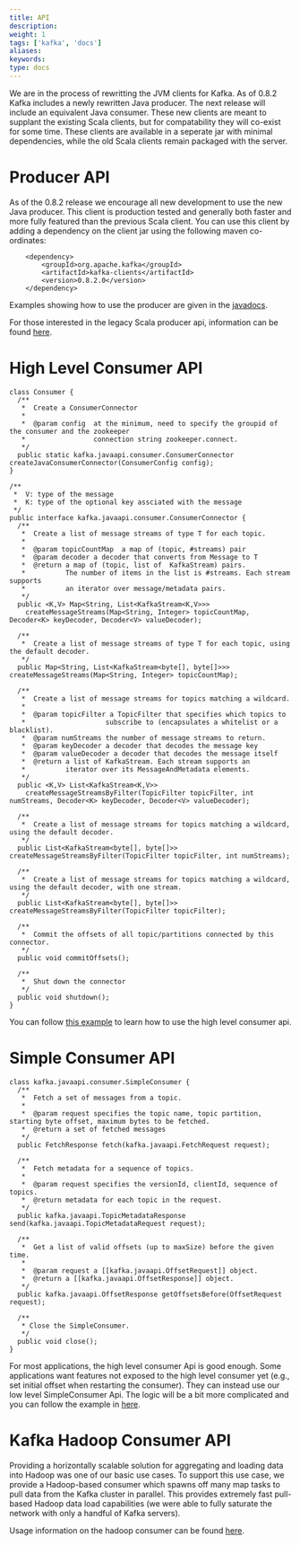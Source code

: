 ```yaml
---
title: API
description: 
weight: 1
tags: ['kafka', 'docs']
aliases: 
keywords: 
type: docs
---
```


We are in the process of rewritting the JVM clients for Kafka. As of 0.8.2 Kafka includes a newly rewritten Java producer. The next release will include an equivalent Java consumer. These new clients are meant to supplant the existing Scala clients, but for compatability they will co-exist for some time. These clients are available in a seperate jar with minimal dependencies, while the old Scala clients remain packaged with the server. 

# Producer API

As of the 0.8.2 release we encourage all new development to use the new Java producer. This client is production tested and generally both faster and more fully featured than the previous Scala client. You can use this client by adding a dependency on the client jar using the following maven co-ordinates: 
    
    
    	<dependency>
    	    <groupId>org.apache.kafka</groupId>
    	    <artifactId>kafka-clients</artifactId>
    	    <version>0.8.2.0</version>
    	</dependency>
    

Examples showing how to use the producer are given in the [javadocs](/statichttp://kafka.apache.org/082/javadoc/index.html?org/apache/kafka/clients/producer/KafkaProducer.html "Kafka 0.8.2 Javadoc"). 

For those interested in the legacy Scala producer api, information can be found [ here](http://kafka.apache.org/081/documentation.html#producerapi). 

# High Level Consumer API
    
    
    class Consumer {
      /**
       *  Create a ConsumerConnector
       *
       *  @param config  at the minimum, need to specify the groupid of the consumer and the zookeeper
       *                 connection string zookeeper.connect.
       */
      public static kafka.javaapi.consumer.ConsumerConnector createJavaConsumerConnector(ConsumerConfig config);
    }
    
    /**
     *  V: type of the message
     *  K: type of the optional key assciated with the message
     */
    public interface kafka.javaapi.consumer.ConsumerConnector {
      /**
       *  Create a list of message streams of type T for each topic.
       *
       *  @param topicCountMap  a map of (topic, #streams) pair
       *  @param decoder a decoder that converts from Message to T
       *  @return a map of (topic, list of  KafkaStream) pairs.
       *          The number of items in the list is #streams. Each stream supports
       *          an iterator over message/metadata pairs.
       */
      public <K,V> Map<String, List<KafkaStream<K,V>>>
        createMessageStreams(Map<String, Integer> topicCountMap, Decoder<K> keyDecoder, Decoder<V> valueDecoder);
    
      /**
       *  Create a list of message streams of type T for each topic, using the default decoder.
       */
      public Map<String, List<KafkaStream<byte[], byte[]>>> createMessageStreams(Map<String, Integer> topicCountMap);
    
      /**
       *  Create a list of message streams for topics matching a wildcard.
       *
       *  @param topicFilter a TopicFilter that specifies which topics to
       *                    subscribe to (encapsulates a whitelist or a blacklist).
       *  @param numStreams the number of message streams to return.
       *  @param keyDecoder a decoder that decodes the message key
       *  @param valueDecoder a decoder that decodes the message itself
       *  @return a list of KafkaStream. Each stream supports an
       *          iterator over its MessageAndMetadata elements.
       */
      public <K,V> List<KafkaStream<K,V>>
        createMessageStreamsByFilter(TopicFilter topicFilter, int numStreams, Decoder<K> keyDecoder, Decoder<V> valueDecoder);
    
      /**
       *  Create a list of message streams for topics matching a wildcard, using the default decoder.
       */
      public List<KafkaStream<byte[], byte[]>> createMessageStreamsByFilter(TopicFilter topicFilter, int numStreams);
    
      /**
       *  Create a list of message streams for topics matching a wildcard, using the default decoder, with one stream.
       */
      public List<KafkaStream<byte[], byte[]>> createMessageStreamsByFilter(TopicFilter topicFilter);
    
      /**
       *  Commit the offsets of all topic/partitions connected by this connector.
       */
      public void commitOffsets();
    
      /**
       *  Shut down the connector
       */
      public void shutdown();
    }
    
    

You can follow [this example](https://cwiki.apache.org/confluence/display/KAFKA/Consumer+Group+Example "Kafka 0.8 consumer example") to learn how to use the high level consumer api. 

# Simple Consumer API
    
    
    class kafka.javaapi.consumer.SimpleConsumer {
      /**
       *  Fetch a set of messages from a topic.
       *
       *  @param request specifies the topic name, topic partition, starting byte offset, maximum bytes to be fetched.
       *  @return a set of fetched messages
       */
      public FetchResponse fetch(kafka.javaapi.FetchRequest request);
    
      /**
       *  Fetch metadata for a sequence of topics.
       *
       *  @param request specifies the versionId, clientId, sequence of topics.
       *  @return metadata for each topic in the request.
       */
      public kafka.javaapi.TopicMetadataResponse send(kafka.javaapi.TopicMetadataRequest request);
    
      /**
       *  Get a list of valid offsets (up to maxSize) before the given time.
       *
       *  @param request a [[kafka.javaapi.OffsetRequest]] object.
       *  @return a [[kafka.javaapi.OffsetResponse]] object.
       */
      public kafka.javaapi.OffsetResponse getOffsetsBefore(OffsetRequest request);
    
      /**
       * Close the SimpleConsumer.
       */
      public void close();
    }
    

For most applications, the high level consumer Api is good enough. Some applications want features not exposed to the high level consumer yet (e.g., set initial offset when restarting the consumer). They can instead use our low level SimpleConsumer Api. The logic will be a bit more complicated and you can follow the example in [here](https://cwiki.apache.org/confluence/display/KAFKA/0.8.0+SimpleConsumer+Example "Kafka 0.8 SimpleConsumer example"). 

# Kafka Hadoop Consumer API

Providing a horizontally scalable solution for aggregating and loading data into Hadoop was one of our basic use cases. To support this use case, we provide a Hadoop-based consumer which spawns off many map tasks to pull data from the Kafka cluster in parallel. This provides extremely fast pull-based Hadoop data load capabilities (we were able to fully saturate the network with only a handful of Kafka servers). 

Usage information on the hadoop consumer can be found [here](https://github.com/linkedin/camus/). 
